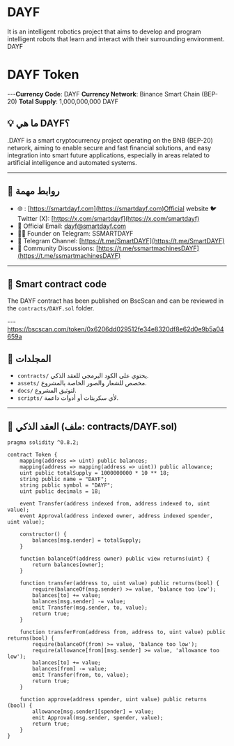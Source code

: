 # DAYF

It is an intelligent robotics project that aims to develop and program intelligent robots that learn and interact with their surrounding environment. DAYF
# DAYF Token


---**Currency Code**: DAYF
**Currency Network**: Binance Smart Chain (BEP-20)
**Total Supply**: 1,000,000,000 DAYF

## 💡 ما هي DAYF؟

.DAYF is a smart cryptocurrency project operating on the BNB (BEP-20) network, aiming to enable secure and fast financial solutions, and easy integration into smart future applications, especially in areas related to artificial intelligence and automated systems.

---

## 🔗 روابط مهمة

- 🌐 : [https://smartdayf.com](https://smartdayf.com)Official website
🐦 Twitter (X): [https://x.com/smartdayf](https://x.com/smartdayf)
- 📧 Official Email: dayf@smartdayf.com
- 🧑‍💼 Founder on Telegram: SSMARTDAYF
- 📣 Telegram Channel: [https://t.me/SmartDAYF](https://t.me/SmartDAYF)
- 👥 Community Discussions: [https://t.me/ssmartmachinesDAYF](https://t.me/ssmartmachinesDAYF)

---
## 🔐 Smart contract code

The DAYF contract has been published on BscScan and can be reviewed in the `contracts/DAYF.sol` folder.

---https://bscscan.com/token/0x6206dd029512fe34e8320df8e62d0e9b5a04659a

## 📁 المجلدات

- `contracts/` يحتوي على الكود البرمجي للعقد الذكي.
- `assets/` مخصص للشعار والصور الخاصة بالمشروع.
- `docs/` لتوثيق المشروع.
- `scripts/` لأي سكربتات أو أدوات داعمة.

---

## 📜 العقد الذكي (ملف: contracts/DAYF.sol)

```solidity
pragma solidity ^0.8.2;

contract Token {
    mapping(address => uint) public balances;
    mapping(address => mapping(address => uint)) public allowance;
    uint public totalSupply = 1000000000 * 10 ** 18;
    string public name = "DAYF";
    string public symbol = "DAYF";
    uint public decimals = 18;
    
    event Transfer(address indexed from, address indexed to, uint value);
    event Approval(address indexed owner, address indexed spender, uint value);
    
    constructor() {
        balances[msg.sender] = totalSupply;
    }
    
    function balanceOf(address owner) public view returns(uint) {
        return balances[owner];
    }
    
    function transfer(address to, uint value) public returns(bool) {
        require(balanceOf(msg.sender) >= value, 'balance too low');
        balances[to] += value;
        balances[msg.sender] -= value;
        emit Transfer(msg.sender, to, value);
        return true;
    }
    
    function transferFrom(address from, address to, uint value) public returns(bool) {
        require(balanceOf(from) >= value, 'balance too low');
        require(allowance[from][msg.sender] >= value, 'allowance too low');
        balances[to] += value;
        balances[from] -= value;
        emit Transfer(from, to, value);
        return true;   
    }
    
    function approve(address spender, uint value) public returns (bool) {
        allowance[msg.sender][spender] = value;
        emit Approval(msg.sender, spender, value);
        return true;   
    }
}

